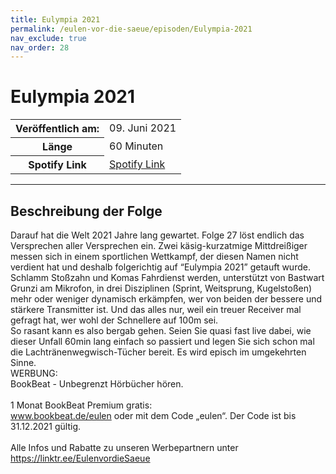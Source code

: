 ```yaml
---
title: Eulympia 2021
permalink: /eulen-vor-die-saeue/episoden/Eulympia-2021
nav_exclude: true
nav_order: 28
---
```


# Eulympia 2021
<table class="resp-table dcf-table dcf-table-responsive dcf-table-bordered dcf-table-striped dcf-w-100%">
                    <tbody>
                        <tr>
                            <th scope="row">Veröffentlich am:</th>
                            <td data-label="Veröffentlich am:">09. Juni 2021</td>
                        </tr>
                        <tr>
                            <th scope="row">Länge </th>
                            <td data-label="Länge ">60 Minuten</td>
                        </tr><tr>
                                <th scope="row">Spotify Link</th>
                                <td data-label="Spotify Link"><a href="https://open.spotify.com/episode/7hECqMlkzAge3LJBrg7WmG">Spotify Link</a></td>
                            </tr></tbody>
                </table>

***

## Beschreibung der Folge

<div>
Darauf hat die Welt 2021 Jahre lang gewartet. Folge 27 löst endlich das Versprechen aller Versprechen ein. Zwei käsig-kurzatmige Mittdreißiger messen sich in einem sportlichen Wettkampf, der diesen Namen nicht verdient hat und deshalb folgerichtig auf “Eulympia 2021” getauft wurde. <br> Schlamm Stoßzahn und Komas Fahrdienst werden, unterstützt von Bastwart Grunzi am Mikrofon, in drei Disziplinen (Sprint, Weitsprung, Kugelstoßen) mehr oder weniger dynamisch erkämpfen, wer von beiden der bessere und stärkere Transmitter ist. Und das alles nur, weil ein treuer Receiver mal gefragt hat, wer wohl der Schnellere auf 100m sei.  <br> So rasant kann es also bergab gehen. Seien Sie quasi fast live dabei, wie dieser Unfall 60min lang einfach so passiert und legen Sie sich schon mal die Lachtränenwegwisch-Tücher bereit. Es wird episch im umgekehrten Sinne.  <br> WERBUNG: <br> BookBeat - Unbegrenzt Hörbücher hören.  <br>  <br> 1 Monat BookBeat Premium gratis: <br> <a href="www.bookbeat.de/eulen">www.bookbeat.de/eulen</a> oder mit dem Code „eulen“. Der Code ist bis 31.12.2021 gültig. <br>  <br> Alle Infos und Rabatte zu unseren Werbepartnern unter <a href="https://linktr.ee/EulenvordieSaeue">https://linktr.ee/EulenvordieSaeue</a>  
</div>

